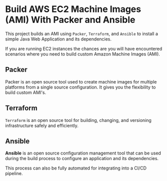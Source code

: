 # Build AWS EC2 Machine Images (AMI) With Packer and Ansible

This project builds an AMI using `Packer`, `Terraform`, and `Ansible` to install a simple Java Web Application and its dependencies.

If you are running EC2 instances the chances are you will have encountered scenarios where you need to build custom Amazon Machine Images (AMI).

## Packer

Packer is an open source tool used to create machine images for multiple platforms from a single source configuration. It gives you the flexibility to build custom AMI's.

## Terraform

`Terraform` is an open source tool for building, changing, and versioning infrastructure safely and efficiently.

## Ansible

**Ansible** is an open source configuration management tool that can be used during the build process to configure an application and its dependencies.

This process can also be fully automated for integrating into a CI/CD pipeline.